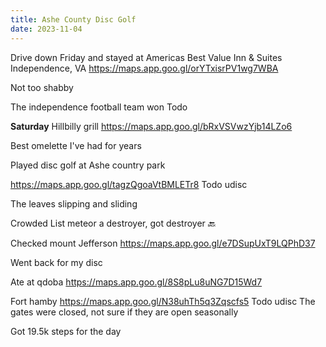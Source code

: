 ```yaml
---
title: Ashe County Disc Golf
date: 2023-11-04
---
```

Drive down Friday and stayed at Americas Best Value Inn & Suites Independence, VA
https://maps.app.goo.gl/orYTxisrPV1wg7WBA

Not too shabby

The independence football team won
Todo

**Saturday**
Hillbilly grill
https://maps.app.goo.gl/bRxVSVwzYjb14LZo6

Best omelette I've had for years

Played disc golf at Ashe country park

https://maps.app.goo.gl/tagzQgoaVtBMLETr8
Todo udisc

The leaves slipping and sliding

Crowded
List meteor a destroyer, got destroyer 🔙

Checked mount Jefferson 
https://maps.app.goo.gl/e7DSupUxT9LQPhD37

Went back for my disc

Ate at qdoba
https://maps.app.goo.gl/8S8pLu8uNG7D15Wd7

Fort hamby 
https://maps.app.goo.gl/N38uhTh5q3Zqscfs5
Todo udisc
The gates were closed, not sure if they are open seasonally



Got 19.5k steps for the day